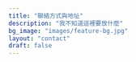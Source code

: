 ```yaml
---
title: "聯絡方式與地址"
description: "我不知道這裡要放什麼"
bg_image: "images/feature-bg.jpg"
layout: "contact"
draft: false
---
```

